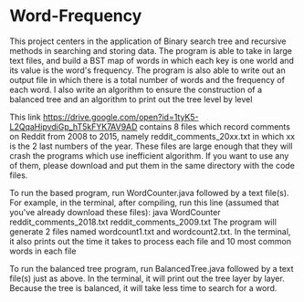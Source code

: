 # Word-Frequency
This project centers in the application of Binary search tree and recursive methods in searching and storing data. The program is able to take in large text files, and build a BST map of words in which each key is one world and its value is the word's frequency. The program is also able to write out an output file in which there is a total number of words and the frequency of each word. I also write an algorithm to ensure the construction of a balanced tree and an algorithm to print out the tree level by level

This link https://drive.google.com/open?id=1tyK5-L2QqaHipvdiGp_hT5kFYK7AV9AD contains 8 files which record comments on Reddit from 2008 to 2015, namely reddit_comments_20xx.txt in which xx is the 2 last  numbers of the year. These files are large enough that they will crash the programs which use inefficient algorithm. If you want to use any of them, please download and put them in the same directory with the code files. 

To run the based program, run WordCounter.java followed by a text file(s). For example, in the terminal, after compiling, run this line (assumed that you've already download these files):
    java WordCounter reddit_comments_2018.txt reddit_comments_2009.txt
The program will generate 2 files named wordcount1.txt and wordcount2.txt. In the terminal, it also prints out the time it takes to process each file and 10 most common words in each file

To run the balanced tree program, run BalancedTree.java followed by a text file(s) just as above. In the terminal, it will print out the tree layer by layer. Because the tree is balanced, it will take less time to search for a word.








